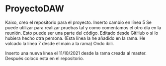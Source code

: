 # ProyectoDAW

Kaixo,
creo el repositorio para el proyecto.
Inserto cambio en línea 5
Se puede utilizar para realizar pruebas tal y como comentamos el otro día en la reunión.
Esto puede ser una parte del código. Editado desde GitHub o si lo hubiera hecho otra persona.
(Esta línea la he añadido en la rama. He volcado la línea 7 desde el main a la rama)
Ondo ibili.

Inserto una nueva línea el 11/10/2021 desde la rama creada al master. Después coloco esta en el repositorio.
